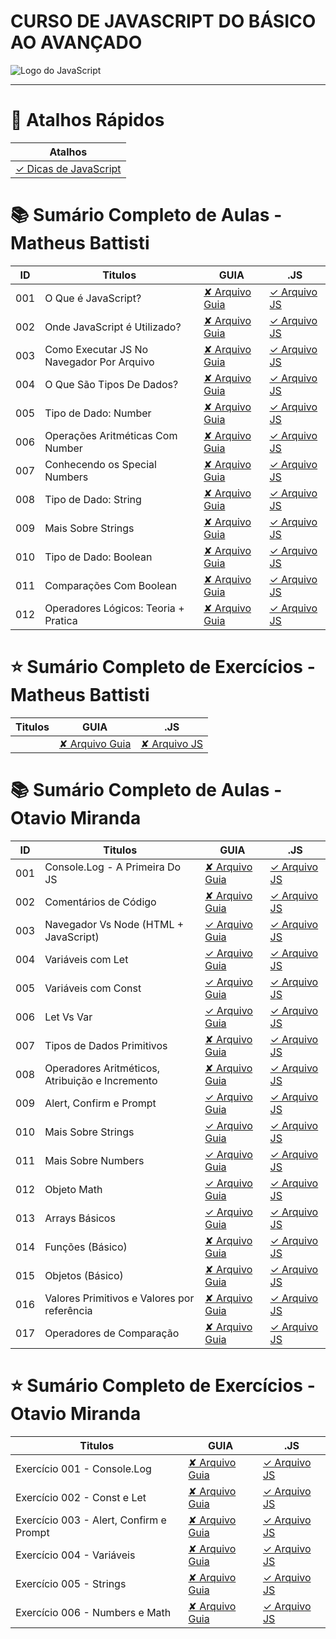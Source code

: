 # CURSO DE JAVASCRIPT DO BÁSICO AO AVANÇADO

<img src="https://res.cloudinary.com/practicaldev/image/fetch/s--ohpJlve1--/c_imagga_scale,f_auto,fl_progressive,h_420,q_auto,w_1000/https://res.cloudinary.com/drquzbncy/image/upload/v1586605549/javascript_banner_sxve2l.jpg" alt="Logo do JavaScript"></img>

---


# 🔗 Atalhos Rápidos
| Atalhos                                     |
| ------------------------------------------- |
| [✓ Dicas de JavaScript](js.DICAS/README.md) |



# 📚 Sumário Completo de Aulas - Matheus Battisti
| ID  | Titulos                                   | GUIA               | .JS                                                                      |
| --- | ----------------------------------------- | ------------------ | ------------------------------------------------------------------------ |
| 001 | O Que é JavaScript?                       | [✘ Arquivo Guia]() | [✓ Arquivo JS](js.AULAS/MatheusBattisti.Aulas/aula.001/introducao.yaml)  |
| 002 | Onde JavaScript é Utilizado?              | [✘ Arquivo Guia]() | [✓ Arquivo JS](js.AULAS/MatheusBattisti.Aulas/aula.002/introducao.yaml)  |
| 003 | Como Executar JS No Navegador Por Arquivo | [✘ Arquivo Guia]() | [✓ Arquivo JS](js.AULAS/MatheusBattisti.Aulas/aula.003/index.html)       |
| 004 | O Que São Tipos De Dados?                 | [✘ Arquivo Guia]() | [✓ Arquivo JS](js.AULAS/MatheusBattisti.Aulas/aula.004/introducao.yaml)  |
| 005 | Tipo de Dado: Number                      | [✘ Arquivo Guia]() | [✓ Arquivo JS](js.AULAS/MatheusBattisti.Aulas/aula.005/assets/js/app.js) |
| 006 | Operações Aritméticas Com Number          | [✘ Arquivo Guia]() | [✓ Arquivo JS](js.AULAS/MatheusBattisti.Aulas/aula.006/assets/js/app.js) |
| 007 | Conhecendo os Special Numbers             | [✘ Arquivo Guia]() | [✓ Arquivo JS](js.AULAS/MatheusBattisti.Aulas/aula.007/assets/js/app.js) |
| 008 | Tipo de Dado: String                      | [✘ Arquivo Guia]() | [✓ Arquivo JS](js.AULAS/MatheusBattisti.Aulas/aula.008/assets/js/app.js) |
| 009 | Mais Sobre Strings                        | [✘ Arquivo Guia]() | [✓ Arquivo JS](js.AULAS/MatheusBattisti.Aulas/aula.009/assets/js/app.js) |
| 010 | Tipo de Dado: Boolean                     | [✘ Arquivo Guia]() | [✓ Arquivo JS](js.AULAS/MatheusBattisti.Aulas/aula.010/assets/js/app.js) |
| 011 | Comparações Com Boolean                   | [✘ Arquivo Guia]() | [✓ Arquivo JS](js.AULAS/MatheusBattisti.Aulas/aula.011/assets/js/app.js) |
| 012 | Operadores Lógicos: Teoria + Pratica      | [✘ Arquivo Guia]() | [✓ Arquivo JS](js.AULAS/MatheusBattisti.Aulas/aula.012/assets/js/app.js) |

# ⭐ Sumário Completo de Exercícios - Matheus Battisti

| Titulos | GUIA               | .JS              |
| ------- | ------------------ | ---------------- |
|         | [✘ Arquivo Guia]() | [✘ Arquivo JS]() |

# 📚 Sumário Completo de Aulas - Otavio Miranda

| ID  | Titulos                                         | GUIA                                          | .JS                                                                      |
| --- | ----------------------------------------------- | --------------------------------------------- | ------------------------------------------------------------------------ |
| 001 | Console.Log - A Primeira Do JS                  | [✘ Arquivo Guia]()                            | [✓ Arquivo JS](js.AULAS/OtavioMiranda.Aulas/aula.001/index.js)           |
| 002 | Comentários de Código                           | [✘ Arquivo Guia]()                            | [✓ Arquivo JS](js.AULAS/OtavioMiranda.Aulas/aula.002/index.js)           |
| 003 | Navegador Vs Node (HTML + JavaScript)           | [✓ Arquivo Guia](js.AULAS/aula.003/README.md) | [✓ Arquivo JS](js.AULAS/OtavioMiranda.Aulas/aula.003/assets/js/index.js) |
| 004 | Variáveis com Let                               | [✓ Arquivo Guia](js.AULAS/aula.004/README.md) | [✓ Arquivo JS](js.AULAS/OtavioMiranda.Aulas/aula.004/index.js)           |
| 005 | Variáveis com Const                             | [✓ Arquivo Guia](js.AULAS/aula.005/README.md) | [✓ Arquivo JS](js.AULAS/OtavioMiranda.Aulas/aula.005/index.js)           |
| 006 | Let Vs Var                                      | [✓ Arquivo Guia](js.AULAS/aula.006/README.md) | [✓ Arquivo JS](js.AULAS/OtavioMiranda.Aulas/aula.006/index.js)           |
| 007 | Tipos de Dados Primitivos                       | [✘ Arquivo Guia]()                            | [✓ Arquivo JS](js.AULAS/OtavioMiranda.Aulas/aula.007/index.js)           |
| 008 | Operadores Aritméticos, Atribuição e Incremento | [✘ Arquivo Guia]()                            | [✓ Arquivo JS](js.AULAS/OtavioMiranda.Aulas/aula.008/index.js)           |
| 009 | Alert, Confirm e Prompt                         | [✓ Arquivo Guia](js.AULAS/aula.009/README.md) | [✓ Arquivo JS](js.AULAS/OtavioMiranda.Aulas/aula.009/assets/js/index.js) |
| 010 | Mais Sobre Strings                              | [✓ Arquivo Guia](js.AULAS/aula.010/README.md) | [✓ Arquivo JS](js.AULAS/OtavioMiranda.Aulas/aula.010/index.js)           |
| 011 | Mais Sobre Numbers                              | [✓ Arquivo Guia](js.AULAS/aula.011/README.md) | [✓ Arquivo JS](js.AULAS/OtavioMiranda.Aulas/aula.011/index.js)           |
| 012 | Objeto Math                                     | [✓ Arquivo Guia](js.AULAS/aula.012/README.md) | [✓ Arquivo JS](js.AULAS/OtavioMiranda.Aulas/aula.012/index.js)           |
| 013 | Arrays Básicos                                  | [✓ Arquivo Guia](js.AULAS/aula.013/README.md) | [✓ Arquivo JS](js.AULAS/OtavioMiranda.Aulas/aula.013/index.js)           |
| 014 | Funções (Básico)                                | [✘ Arquivo Guia]()                            | [✓ Arquivo JS](js.AULAS/OtavioMiranda.Aulas/aula.014/index.js)           |
| 015 | Objetos (Básico)                                | [✘ Arquivo Guia]()                            | [✓ Arquivo JS](js.AULAS/OtavioMiranda.Aulas/aula.015/index.js)           |
| 016 | Valores Primitivos e Valores por referência     | [✘ Arquivo Guia]()                            | [✓ Arquivo JS](js.AULAS/OtavioMiranda.Aulas/aula.016/index.js)           |
| 017 | Operadores de Comparação                        | [✘ Arquivo Guia]()                            | [✓ Arquivo JS](js.AULAS/OtavioMiranda.Aulas/aula.017/index.js)           |

# ⭐ Sumário Completo de Exercícios - Otavio Miranda

| Titulos                                 | GUIA               | .JS                                                                   |
| --------------------------------------- | ------------------ | --------------------------------------------------------------------- |
| Exercício 001 - Console.Log             | [✘ Arquivo Guia]() | [✓ Arquivo JS](./js.EX/OtavioMiranda.Ex/ex001/index.js)               |
| Exercício 002 - Const e Let             | [✘ Arquivo Guia]() | [✓ Arquivo JS](./js.EX/OtavioMiranda.Ex/ex002/index.js)               |
| Exercício 003 - Alert, Confirm e Prompt | [✘ Arquivo Guia]() | [✓ Arquivo JS](./js.EX/OtavioMiranda.Ex/ex003/assets/script/index.js) |
| Exercício 004 - Variáveis               | [✘ Arquivo Guia]() | [✓ Arquivo JS](./js.EX/OtavioMiranda.Ex/ex004/index.js)               |
| Exercício 005 - Strings                 | [✘ Arquivo Guia]() | [✓ Arquivo JS](./js.EX/OtavioMiranda.Ex/ex005/assets/js/index.js)     |
| Exercício 006 - Numbers e Math          | [✘ Arquivo Guia]() | [✓ Arquivo JS](./js.EX/OtavioMiranda.Ex/ex006/assets/js/index.js)     |